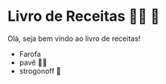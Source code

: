 # Livro de Receitas :cook: :wave:

Olá, seja bem vindo ao livro de receitas!

 - Farofa
 - pavê :cook:
 - strogonoff :chicken:
